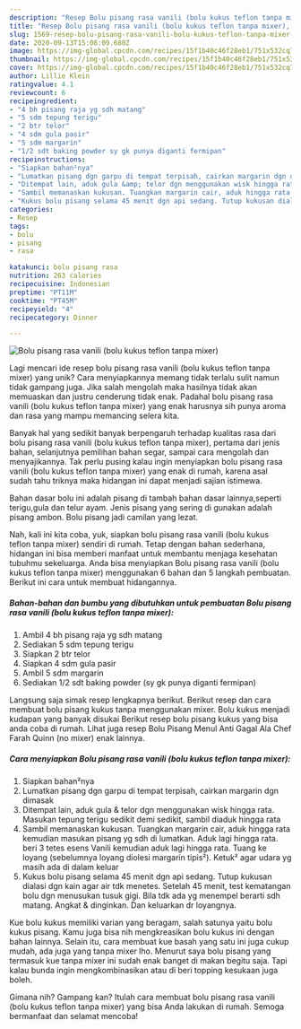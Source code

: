 ```yaml
---
description: "Resep Bolu pisang rasa vanili (bolu kukus teflon tanpa mixer), Lezat"
title: "Resep Bolu pisang rasa vanili (bolu kukus teflon tanpa mixer), Lezat"
slug: 1569-resep-bolu-pisang-rasa-vanili-bolu-kukus-teflon-tanpa-mixer-lezat
date: 2020-09-13T15:08:09.680Z
image: https://img-global.cpcdn.com/recipes/15f1b40c46f28eb1/751x532cq70/bolu-pisang-rasa-vanili-bolu-kukus-teflon-tanpa-mixer-foto-resep-utama.jpg
thumbnail: https://img-global.cpcdn.com/recipes/15f1b40c46f28eb1/751x532cq70/bolu-pisang-rasa-vanili-bolu-kukus-teflon-tanpa-mixer-foto-resep-utama.jpg
cover: https://img-global.cpcdn.com/recipes/15f1b40c46f28eb1/751x532cq70/bolu-pisang-rasa-vanili-bolu-kukus-teflon-tanpa-mixer-foto-resep-utama.jpg
author: Lillie Klein
ratingvalue: 4.1
reviewcount: 6
recipeingredient:
- "4 bh pisang raja yg sdh matang"
- "5 sdm tepung terigu"
- "2 btr telor"
- "4 sdm gula pasir"
- "5 sdm margarin"
- "1/2 sdt baking powder sy gk punya diganti fermipan"
recipeinstructions:
- "Siapkan bahan²nya"
- "Lumatkan pisang dgn garpu di tempat terpisah, cairkan margarin dgn dimasak"
- "Ditempat lain, aduk gula &amp; telor dgn menggunakan wisk hingga rata. Masukan tepung terigu sedikit demi sedikit, sambil diaduk hingga rata"
- "Sambil memanaskan kukusan. Tuangkan margarin cair, aduk hingga rata kemudian masukan pisang yg sdh di lumatkan. Aduk lagi hingga rata. beri 3 tetes esens Vanili kemudian aduk lagi hingga rata. Tuang ke loyang (sebelumnya loyang diolesi margarin tipis²). Ketuk² agar udara yg masih ada di dalam keluar"
- "Kukus bolu pisang selama 45 menit dgn api sedang. Tutup kukusan dialasi dgn kain agar air tdk menetes. Setelah 45 menit, test kematangan bolu dgn menusukan tusuk gigi. Bila tdk ada yg menempel berarti sdh matang. Angkat &amp; dinginkan. Dan keluarkan dr loyangnya."
categories:
- Resep
tags:
- bolu
- pisang
- rasa

katakunci: bolu pisang rasa 
nutrition: 263 calories
recipecuisine: Indonesian
preptime: "PT11M"
cooktime: "PT45M"
recipeyield: "4"
recipecategory: Dinner

---
```



![Bolu pisang rasa vanili (bolu kukus teflon tanpa mixer)](https://img-global.cpcdn.com/recipes/15f1b40c46f28eb1/751x532cq70/bolu-pisang-rasa-vanili-bolu-kukus-teflon-tanpa-mixer-foto-resep-utama.jpg)

Lagi mencari ide resep bolu pisang rasa vanili (bolu kukus teflon tanpa mixer) yang unik? Cara menyiapkannya memang tidak terlalu sulit namun tidak gampang juga. Jika salah mengolah maka hasilnya tidak akan memuaskan dan justru cenderung tidak enak. Padahal bolu pisang rasa vanili (bolu kukus teflon tanpa mixer) yang enak harusnya sih punya aroma dan rasa yang mampu memancing selera kita.

Banyak hal yang sedikit banyak berpengaruh terhadap kualitas rasa dari bolu pisang rasa vanili (bolu kukus teflon tanpa mixer), pertama dari jenis bahan, selanjutnya pemilihan bahan segar, sampai cara mengolah dan menyajikannya. Tak perlu pusing kalau ingin menyiapkan bolu pisang rasa vanili (bolu kukus teflon tanpa mixer) yang enak di rumah, karena asal sudah tahu triknya maka hidangan ini dapat menjadi sajian istimewa.

Bahan dasar bolu ini adalah pisang di tambah bahan dasar lainnya,seperti terigu,gula dan telur ayam. Jenis pisang yang sering di gunakan adalah pisang ambon. Bolu pisang jadi camilan yang lezat.


Nah, kali ini kita coba, yuk, siapkan bolu pisang rasa vanili (bolu kukus teflon tanpa mixer) sendiri di rumah. Tetap dengan bahan sederhana, hidangan ini bisa memberi manfaat untuk membantu menjaga kesehatan tubuhmu sekeluarga. Anda bisa menyiapkan Bolu pisang rasa vanili (bolu kukus teflon tanpa mixer) menggunakan 6 bahan dan 5 langkah pembuatan. Berikut ini cara untuk membuat hidangannya.

<!--inarticleads1-->

##### Bahan-bahan dan bumbu yang dibutuhkan untuk pembuatan Bolu pisang rasa vanili (bolu kukus teflon tanpa mixer):

1. Ambil 4 bh pisang raja yg sdh matang
1. Sediakan 5 sdm tepung terigu
1. Siapkan 2 btr telor
1. Siapkan 4 sdm gula pasir
1. Ambil 5 sdm margarin
1. Sediakan 1/2 sdt baking powder (sy gk punya diganti fermipan)


Langsung saja simak resep lengkapnya berikut. Berikut resep dan cara membuat bolu pisang kukus tanpa menggunakan mixer. Bolu kukus menjadi kudapan yang banyak disukai Berikut resep bolu pisang kukus yang bisa anda coba di rumah. Lihat juga resep Bolu Pisang Menul Anti Gagal Ala Chef Farah Quinn (no mixer) enak lainnya. 

<!--inarticleads2-->

##### Cara menyiapkan Bolu pisang rasa vanili (bolu kukus teflon tanpa mixer):

1. Siapkan bahan²nya
1. Lumatkan pisang dgn garpu di tempat terpisah, cairkan margarin dgn dimasak
1. Ditempat lain, aduk gula &amp; telor dgn menggunakan wisk hingga rata. Masukan tepung terigu sedikit demi sedikit, sambil diaduk hingga rata
1. Sambil memanaskan kukusan. Tuangkan margarin cair, aduk hingga rata kemudian masukan pisang yg sdh di lumatkan. Aduk lagi hingga rata. beri 3 tetes esens Vanili kemudian aduk lagi hingga rata. Tuang ke loyang (sebelumnya loyang diolesi margarin tipis²). Ketuk² agar udara yg masih ada di dalam keluar
1. Kukus bolu pisang selama 45 menit dgn api sedang. Tutup kukusan dialasi dgn kain agar air tdk menetes. Setelah 45 menit, test kematangan bolu dgn menusukan tusuk gigi. Bila tdk ada yg menempel berarti sdh matang. Angkat &amp; dinginkan. Dan keluarkan dr loyangnya.


Kue bolu kukus memiliki varian yang beragam, salah satunya yaitu bolu kukus pisang. Kamu juga bisa nih mengkreasikan bolu kukus ini dengan bahan lainnya. Selain itu, cara membuat kue basah yang satu ini juga cukup mudah, ada juga yang tanpa mixer lho. Menurut saya bolu pisang yang termasuk kue tanpa mixer ini sudah enak banget di makan begitu saja. Tapi kalau bunda ingin mengkombinasikan atau di beri topping kesukaan juga boleh. 

Gimana nih? Gampang kan? Itulah cara membuat bolu pisang rasa vanili (bolu kukus teflon tanpa mixer) yang bisa Anda lakukan di rumah. Semoga bermanfaat dan selamat mencoba!
